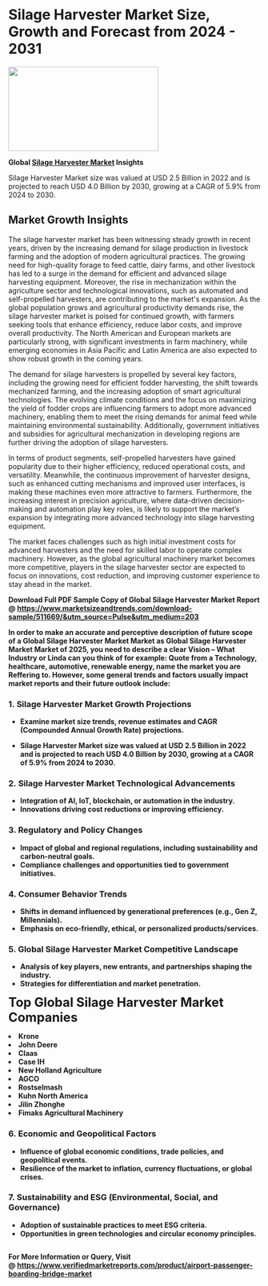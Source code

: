 <H1>Silage Harvester Market Size, Growth and Forecast from 2024 - 2031</H1><img class="aligncenter size-medium wp-image-584254" src="https://thirdeyenews.in/wp-content/uploads/2024/09/Global-Market-Research-300x168.jpeg" alt="" width="300" height="168" /><p><strong>Global&nbsp;<a href="https://www.marketsizeandtrends.com/download-sample/511669/&amp;utm_source=Pulse&amp;utm_medium=203">Silage Harvester Market</a> Insights</strong></p><p>Silage Harvester Market size was valued at USD 2.5 Billion in 2022 and is projected to reach USD 4.0 Billion by 2030, growing at a CAGR of 5.9% from 2024 to 2030.</p><p><h2>Market Growth Insights</h2> <p>The silage harvester market has been witnessing steady growth in recent years, driven by the increasing demand for silage production in livestock farming and the adoption of modern agricultural practices. The growing need for high-quality forage to feed cattle, dairy farms, and other livestock has led to a surge in the demand for efficient and advanced silage harvesting equipment. Moreover, the rise in mechanization within the agriculture sector and technological innovations, such as automated and self-propelled harvesters, are contributing to the market's expansion. As the global population grows and agricultural productivity demands rise, the silage harvester market is poised for continued growth, with farmers seeking tools that enhance efficiency, reduce labor costs, and improve overall productivity. The North American and European markets are particularly strong, with significant investments in farm machinery, while emerging economies in Asia Pacific and Latin America are also expected to show robust growth in the coming years.</p> <p><strong></strong></p> <p>The demand for silage harvesters is propelled by several key factors, including the growing need for efficient fodder harvesting, the shift towards mechanized farming, and the increasing adoption of smart agricultural technologies. The evolving climate conditions and the focus on maximizing the yield of fodder crops are influencing farmers to adopt more advanced machinery, enabling them to meet the rising demands for animal feed while maintaining environmental sustainability. Additionally, government initiatives and subsidies for agricultural mechanization in developing regions are further driving the adoption of silage harvesters.</p> <p>In terms of product segments, self-propelled harvesters have gained popularity due to their higher efficiency, reduced operational costs, and versatility. Meanwhile, the continuous improvement of harvester designs, such as enhanced cutting mechanisms and improved user interfaces, is making these machines even more attractive to farmers. Furthermore, the increasing interest in precision agriculture, where data-driven decision-making and automation play key roles, is likely to support the market’s expansion by integrating more advanced technology into silage harvesting equipment.</p> <p>The market faces challenges such as high initial investment costs for advanced harvesters and the need for skilled labor to operate complex machinery. However, as the global agricultural machinery market becomes more competitive, players in the silage harvester sector are expected to focus on innovations, cost reduction, and improving customer experience to stay ahead in the market.</p> <p><strong></p><p><span class=""><strong>Download Full PDF Sample Copy of Global Silage Harvester Market Report</strong> @ <a href="https://www.marketsizeandtrends.com/download-sample/511669/&amp;utm_source=Pulse&amp;utm_medium=203" target="_blank">https://www.marketsizeandtrends.com/download-sample/511669/&amp;utm_source=Pulse&amp;utm_medium=203</a></span></p><p>In order to make an accurate and perceptive description of future scope of a Global&nbsp;Silage Harvester Market Market as Global&nbsp;Silage Harvester Market Market of 2025, you need to describe a clear Vision &ndash; What Industry or Linda can you think of for example: Quote from a Technology, healthcare, automotive, renewable energy, name the market you are Reffering to. However, some general trends and factors usually impact market reports and their future outlook include:</p><h3>1.&nbsp;<strong>Silage Harvester Market Growth Projections</strong></h3><ul><li>Examine market size trends, revenue estimates and CAGR (Compounded Annual Growth Rate) projections.</li><li><p>Silage Harvester Market size was valued at USD 2.5 Billion in 2022 and is projected to reach USD 4.0 Billion by 2030, growing at a CAGR of 5.9% from 2024 to 2030.</p></li></ul><h3>2.&nbsp;<strong>Silage Harvester Market Technological Advancements</strong></h3><ul><li>Integration of AI, IoT, blockchain, or automation in the industry.</li><li>Innovations driving cost reductions or improving efficiency.</li></ul><h3>3.&nbsp;<strong>Regulatory and Policy Changes</strong></h3><ul><li>Impact of global and regional regulations, including sustainability and carbon-neutral goals.</li><li>Compliance challenges and opportunities tied to government initiatives.</li></ul><h3>4.&nbsp;<strong>Consumer Behavior Trends</strong></h3><ul><li>Shifts in demand influenced by generational preferences (e.g., Gen Z, Millennials).</li><li>Emphasis on eco-friendly, ethical, or personalized products/services.</li></ul><h3>5.&nbsp;<strong>Global Silage Harvester Market Competitive Landscape</strong></h3><ul><li>Analysis of key players, new entrants, and partnerships shaping the industry.</li><li>Strategies for differentiation and market penetration.</li></ul><p data-pm-slice="1 1 []"><span style="color: inherit; font-family: inherit; font-size: 25px;">Top Global Silage Harvester Market Companies</span></p><div class="" data-test-id=""><p><li>Krone</li><li> John Deere</li><li> Claas</li><li> Case IH</li><li> New Holland Agriculture</li><li> AGCO</li><li> Rostselmash</li><li> Kuhn North America</li><li> Jilin Zhonghe</li><li> Fimaks Agricultural Machinery</li></p></div><h3>6.&nbsp;<strong>Economic and Geopolitical Factors</strong></h3><ul><li>Influence of global economic conditions, trade policies, and geopolitical events.</li><li>Resilience of the market to inflation, currency fluctuations, or global crises.</li></ul><h3>7.&nbsp;<strong>Sustainability and ESG (Environmental, Social, and Governance)</strong></h3><ul><li>Adoption of sustainable practices to meet ESG criteria.</li><li>Opportunities in green technologies and circular economy principles.</li></ul><h2><strong style="font-size: 14px;">For More Information or Query, Visit @&nbsp;</strong><a style="background-color: #ffffff; font-size: 14px;" href="https://www.marketsizeandtrends.com/report/silage-harvester-market/" target="_blank">https://www.verifiedmarketreports.com/product/airport-passenger-boarding-bridge-market</a></h2>
